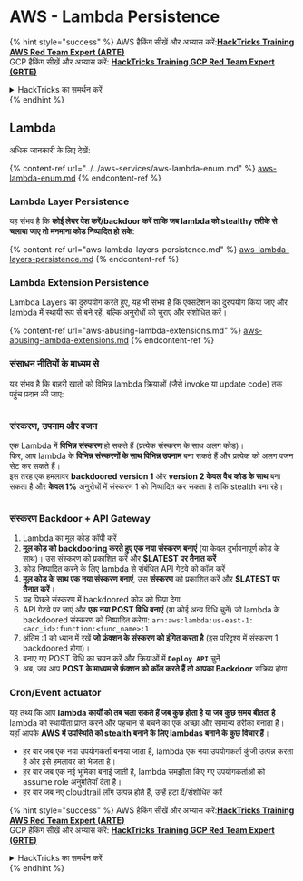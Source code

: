 # AWS - Lambda Persistence

{% hint style="success" %}
AWS हैकिंग सीखें और अभ्यास करें:<img src="../../../../.gitbook/assets/image (1) (1) (1) (1).png" alt="" data-size="line">[**HackTricks Training AWS Red Team Expert (ARTE)**](https://training.hacktricks.xyz/courses/arte)<img src="../../../../.gitbook/assets/image (1) (1) (1) (1).png" alt="" data-size="line">\
GCP हैकिंग सीखें और अभ्यास करें: <img src="../../../../.gitbook/assets/image (2) (1).png" alt="" data-size="line">[**HackTricks Training GCP Red Team Expert (GRTE)**<img src="../../../../.gitbook/assets/image (2) (1).png" alt="" data-size="line">](https://training.hacktricks.xyz/courses/grte)

<details>

<summary>HackTricks का समर्थन करें</summary>

* [**सदस्यता योजनाएँ**](https://github.com/sponsors/carlospolop) देखें!
* **💬 [**Discord समूह**](https://discord.gg/hRep4RUj7f) या [**telegram समूह**](https://t.me/peass) में शामिल हों या **Twitter** 🐦 पर हमें **फॉलो करें** [**@hacktricks\_live**](https://twitter.com/hacktricks_live)**.**
* **हैकिंग ट्रिक्स साझा करें और** [**HackTricks**](https://github.com/carlospolop/hacktricks) और [**HackTricks Cloud**](https://github.com/carlospolop/hacktricks-cloud) github repos में PRs सबमिट करें।

</details>
{% endhint %}

## Lambda

अधिक जानकारी के लिए देखें:

{% content-ref url="../../aws-services/aws-lambda-enum.md" %}
[aws-lambda-enum.md](../../aws-services/aws-lambda-enum.md)
{% endcontent-ref %}

### Lambda Layer Persistence

यह संभव है कि **कोई लेयर पेश करें/backdoor करें ताकि जब lambda को stealthy तरीके से चलाया जाए तो मनमाना कोड निष्पादित हो सके**:

{% content-ref url="aws-lambda-layers-persistence.md" %}
[aws-lambda-layers-persistence.md](aws-lambda-layers-persistence.md)
{% endcontent-ref %}

### Lambda Extension Persistence

Lambda Layers का दुरुपयोग करते हुए, यह भी संभव है कि एक्सटेंशन का दुरुपयोग किया जाए और lambda में स्थायी रूप से बने रहें, बल्कि अनुरोधों को चुराएं और संशोधित करें।

{% content-ref url="aws-abusing-lambda-extensions.md" %}
[aws-abusing-lambda-extensions.md](aws-abusing-lambda-extensions.md)
{% endcontent-ref %}

### संसाधन नीतियों के माध्यम से

यह संभव है कि बाहरी खातों को विभिन्न lambda क्रियाओं (जैसे invoke या update code) तक पहुंच प्रदान की जाए:

<figure><img src="../../../../.gitbook/assets/image (255).png" alt=""><figcaption></figcaption></figure>

### संस्करण, उपनाम और वजन

एक Lambda में **विभिन्न संस्करण** हो सकते हैं (प्रत्येक संस्करण के साथ अलग कोड)।\
फिर, आप lambda के **विभिन्न संस्करणों के साथ विभिन्न उपनाम** बना सकते हैं और प्रत्येक को अलग वजन सेट कर सकते हैं।\
इस तरह एक हमलावर **backdoored version 1** और **version 2 केवल वैध कोड के साथ** बना सकता है और **केवल 1%** अनुरोधों में संस्करण 1 को निष्पादित कर सकता है ताकि stealth बना रहे।

<figure><img src="../../../../.gitbook/assets/image (120).png" alt=""><figcaption></figcaption></figure>

### संस्करण Backdoor + API Gateway

1. Lambda का मूल कोड कॉपी करें
2. **मूल कोड को backdooring करते हुए एक नया संस्करण बनाएं** (या केवल दुर्भावनापूर्ण कोड के साथ)। उस संस्करण को प्रकाशित करें और **$LATEST पर तैनात करें**
1. कोड निष्पादित करने के लिए lambda से संबंधित API गेटवे को कॉल करें
3. **मूल कोड के साथ एक नया संस्करण बनाएं**, उस **संस्करण** को प्रकाशित करें और **$LATEST पर तैनात करें**।
1. यह पिछले संस्करण में backdoored कोड को छिपा देगा
4. API गेटवे पर जाएं और **एक नया POST विधि बनाएं** (या कोई अन्य विधि चुनें) जो lambda के backdoored संस्करण को निष्पादित करेगा: `arn:aws:lambda:us-east-1:<acc_id>:function:<func_name>:1`
1. अंतिम :1 को ध्यान में रखें **जो फ़ंक्शन के संस्करण को इंगित करता है** (इस परिदृश्य में संस्करण 1 backdoored होगा)।
5. बनाए गए POST विधि का चयन करें और क्रियाओं में **`Deploy API`** चुनें
6. अब, जब आप **POST के माध्यम से फ़ंक्शन को कॉल करते हैं तो आपका Backdoor** सक्रिय होगा

### Cron/Event actuator

यह तथ्य कि आप **lambda कार्यों को तब चला सकते हैं जब कुछ होता है या जब कुछ समय बीतता है** lambda को स्थायीता प्राप्त करने और पहचान से बचने का एक अच्छा और सामान्य तरीका बनाता है।\
यहाँ आपके **AWS में उपस्थिति को stealth बनाने के लिए lambdas बनाने के कुछ विचार हैं**।

* हर बार जब एक नया उपयोगकर्ता बनाया जाता है, lambda एक नया उपयोगकर्ता कुंजी उत्पन्न करता है और इसे हमलावर को भेजता है।
* हर बार जब एक नई भूमिका बनाई जाती है, lambda समझौता किए गए उपयोगकर्ताओं को assume role अनुमतियाँ देता है।
* हर बार जब नए cloudtrail लॉग उत्पन्न होते हैं, उन्हें हटा दें/संशोधित करें

{% hint style="success" %}
AWS हैकिंग सीखें और अभ्यास करें:<img src="../../../../.gitbook/assets/image (1) (1) (1) (1).png" alt="" data-size="line">[**HackTricks Training AWS Red Team Expert (ARTE)**](https://training.hacktricks.xyz/courses/arte)<img src="../../../../.gitbook/assets/image (1) (1) (1) (1).png" alt="" data-size="line">\
GCP हैकिंग सीखें और अभ्यास करें: <img src="../../../../.gitbook/assets/image (2) (1).png" alt="" data-size="line">[**HackTricks Training GCP Red Team Expert (GRTE)**<img src="../../../../.gitbook/assets/image (2) (1).png" alt="" data-size="line">](https://training.hacktricks.xyz/courses/grte)

<details>

<summary>HackTricks का समर्थन करें</summary>

* [**सदस्यता योजनाएँ**](https://github.com/sponsors/carlospolop) देखें!
* **💬 [**Discord समूह**](https://discord.gg/hRep4RUj7f) या [**telegram समूह**](https://t.me/peass) में शामिल हों या **Twitter** 🐦 पर हमें **फॉलो करें** [**@hacktricks\_live**](https://twitter.com/hacktricks_live)**.**
* **हैकिंग ट्रिक्स साझा करें और** [**HackTricks**](https://github.com/carlospolop/hacktricks) और [**HackTricks Cloud**](https://github.com/carlospolop/hacktricks-cloud) github repos में PRs सबमिट करें।

</details>
{% endhint %}
